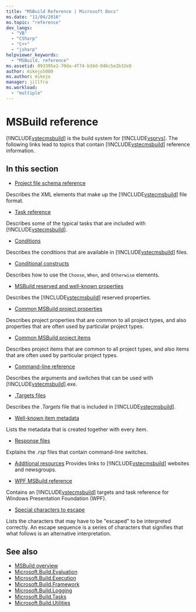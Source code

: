 ```yaml
---
title: "MSBuild Reference | Microsoft Docs"
ms.date: "11/04/2016"
ms.topic: "reference"
dev_langs:
  - "VB"
  - "CSharp"
  - "C++"
  - "jsharp"
helpviewer_keywords:
  - "MSBuild, reference"
ms.assetid: 093395e1-70da-4f74-b34d-046c5e2b32e8
author: mikejo5000
ms.author: mikejo
manager: jillfra
ms.workload:
  - "multiple"
---
```

# MSBuild reference
[!INCLUDE[vstecmsbuild](../extensibility/internals/includes/vstecmsbuild_md.md)] is the build system for [!INCLUDE[vsprvs](../code-quality/includes/vsprvs_md.md)]. The following links lead to topics that contain [!INCLUDE[vstecmsbuild](../extensibility/internals/includes/vstecmsbuild_md.md)] reference information.

## In this section
- [Project file schema reference](../msbuild/msbuild-project-file-schema-reference.md)

 Describes the XML elements that make up the [!INCLUDE[vstecmsbuild](../extensibility/internals/includes/vstecmsbuild_md.md)] file format.

- [Task reference](../msbuild/msbuild-task-reference.md)

 Describes some of the typical tasks that are included with [!INCLUDE[vstecmsbuild](../extensibility/internals/includes/vstecmsbuild_md.md)].

- [Conditions](../msbuild/msbuild-conditions.md)

 Describes the conditions that are available in [!INCLUDE[vstecmsbuild](../extensibility/internals/includes/vstecmsbuild_md.md)] files.

- [Conditional constructs](../msbuild/msbuild-conditional-constructs.md)

 Describes how to use the `Choose`, `When`, and `Otherwise` elements.

- [MSBuild reserved and well-known properties](../msbuild/msbuild-reserved-and-well-known-properties.md)

 Describes the [!INCLUDE[vstecmsbuild](../extensibility/internals/includes/vstecmsbuild_md.md)] reserved properties.

- [Common MSBuild project properties](../msbuild/common-msbuild-project-properties.md)

 Describes project properties that are common to all project types, and also properties that are often used by particular project types.

- [Common MSBuild project items](../msbuild/common-msbuild-project-items.md)

 Describes project items that are common to all project types, and also items that are often used by particular project types.

- [Command-line reference](../msbuild/msbuild-command-line-reference.md)

 Describes the arguments and switches that can be used with [!INCLUDE[vstecmsbuild](../extensibility/internals/includes/vstecmsbuild_md.md)].exe.

- [.Targets files](../msbuild/msbuild-dot-targets-files.md)

 Describes the *.Targets* file that is included in [!INCLUDE[vstecmsbuild](../extensibility/internals/includes/vstecmsbuild_md.md)].

- [Well-known item metadata](../msbuild/msbuild-well-known-item-metadata.md)

 Lists the metadata that is created together with every item.

- [Response files](../msbuild/msbuild-response-files.md)

 Explains the *.rsp* files that contain command-line switches.

- [Additional resources](https://social.msdn.microsoft.com/forums/vstudio/home?forum=msbuild)
 Provides links to [!INCLUDE[vstecmsbuild](../extensibility/internals/includes/vstecmsbuild_md.md)] websites and newsgroups.

- [WPF MSBuild reference](../msbuild/wpf-msbuild-reference.md)

 Contains an [!INCLUDE[vstecmsbuild](../extensibility/internals/includes/vstecmsbuild_md.md)] targets and task reference for Windows Presentation Foundation (WPF).

- [Special characters to escape](../msbuild/special-characters-to-escape.md)

 Lists the characters that may have to be "escaped" to be interpreted correctly. An escape sequence is a series of characters that signifies that what follows is an alternative interpretation.

## See also

- [MSBuild overview](../msbuild/msbuild.md)
- [Microsoft.Build.Evaluation](https://docs.microsoft.com/dotnet/api/microsoft.build.evaluation)
- [Microsoft.Build.Execution](https://docs.microsoft.com/dotnet/api/microsoft.build.execution)
- [Microsoft.Build.Framework](https://docs.microsoft.com/dotnet/api/microsoft.build.framework)
- [Microsoft.Build.Logging](https://docs.microsoft.com/dotnet/api/microsoft.build.logging)
- [Microsoft.Build.Tasks](https://docs.microsoft.com/dotnet/api/microsoft.build.tasks)
- [Microsoft.Build.Utilities](https://docs.microsoft.com/dotnet/api/microsoft.build.utilities)
